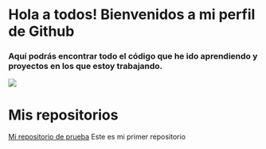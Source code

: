 # Hola a todos! Bienvenidos a mi perfil de Github


### Aquí podrás encontrar todo el código que he ido aprendiendo y proyectos en los que estoy trabajando.

![](https://upload.wikimedia.org/wikipedia/commons/d/d7/Android_robot.svg)

# Mis repositorios

[Mi repositorio de prueba](https://github.com/Enric14/MiPrimerReopsitorio.git) Este es mi primer repositorio
